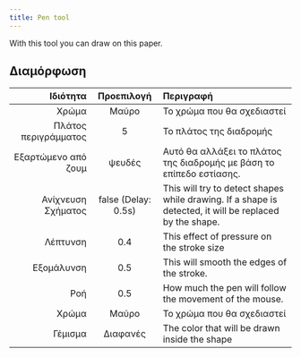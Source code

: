 ```yaml
---
title: Pen tool
---
```


With this tool you can draw on this paper.

## Διαμόρφωση

|             Ιδιότητα |                               Προεπιλογή                               | Περιγραφή                                                                                                                               |
| -------------------: | :--------------------------------------------------------------------: | :-------------------------------------------------------------------------------------------------------------------------------------- |
|                Χρώμα |                                  Μαύρο                                 | Το χρώμα που θα σχεδιαστεί                                                                                                              |
| Πλάτος περιγράμματος |                                    5                                   | Το πλάτος της διαδρομής                                                                                                                 |
|  Εξαρτώμενο από ζουμ |                                 ψευδές                                 | Αυτό θα αλλάξει το πλάτος της διαδρομής με βάση το επίπεδο εστίασης.                                                    |
|   Ανίχνευση Σχήματος | false (Delay: 0.5s) | This will try to detect shapes while drawing. If a shape is detected, it will be replaced by the shape. |
|             Λέπτυνση |                           0.4                          | This effect of pressure on the stroke size                                                                                              |
|           Εξομάλυνση |                           0.5                          | This will smooth the edges of the stroke.                                                                               |
|                  Ροή |                           0.5                          | How much the pen will follow the movement of the mouse.                                                                 |
|                Χρώμα |                                  Μαύρο                                 | Το χρώμα που θα σχεδιαστεί                                                                                                              |
|              Γέμισμα |                                Διαφανές                                | The color that will be drawn inside the shape                                                                                           |
